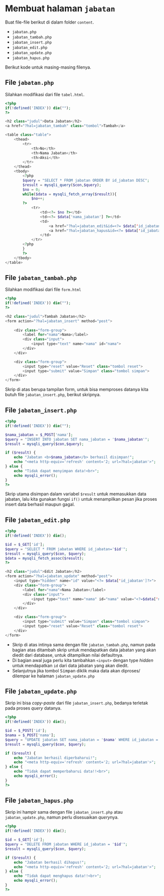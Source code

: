 # Membuat halaman `jabatan`

Buat file-file berikut di dalam folder `content`.

- `jabatan.php`
- `jabatan_tambah.php`
- `jabatan_insert.php`
- `jabatan_edit.php`
- `jabatan_update.php`
- `jabatan_hapus.php`

Berikut kode untuk masing-masing filenya.

## File `jabatan.php`

Silahkan modifikasi dari file `tabel.html`.

```php
<?php
if(!defined('INDEX')) die("");
?>

<h2 class="judul">Data Jabatan</h2>
<a href="?hal=jabatan_tambah" class="tombol">Tambah</a>

<table class="table">
    <thead>
        <tr>
            <th>No</th>
            <th>Nama Jabatan</th>
            <th>Aksi</th>
        </tr>
    </thead>
    <tbody>
        <?php
        $query = "SELECT * FROM jabatan ORDER BY id_jabatan DESC";
        $result = mysqli_query($con,$query);
        $no = 0;
        while($data = mysqli_fetch_array($result)){
            $no++;
        ?>
            <tr>
                <td><?= $no ?></td>
                <td><?= $data['nama_jabatan'] ?></td>
                <td>
                    <a href="?hal=jabatan_edit&id=<?= $data['id_jabatan'] ?>" class="tombol edit"> Edit</a>
                    <a href="?hal=jabatan_hapus&id=<?= $data['id_jabatan'] ?>" class="tombol hapus"> Hapus</a>
                </td>
            </tr>
        <?php    
        }
        ?>
    </tbody>
</table>
```

## File `jabatan_tambah.php`

Silahkan modifikasi dari file `form.html`

```php
<?php
if(!defined('INDEX')) die("");
?>

<h2 class="judul">Tambah Jabatan</h2>
<form action="?hal=jabatan_insert" method="post">
    
    <div class="form-group">
        <label for="nama">Nama</label>
        <div class="input">
            <input type="text" name="nama" id="nama">
        </div>
    </div>

    <div class="form-group">
        <input type="reset" value="Reset" class="tombol reset">
        <input type="submit" value="Simpan" class="tombol simpan">
    </div>
</form>
```

Skrip di atas berupa tampilan form, untuk bisa memproses datanya kita butuh file `jabatan_insert.php`, berikut skripnya.

## File `jabatan_insert.php`

```php
<?php
if(!defined('INDEX')) die("");

$nama_jabatan = $_POST['nama'];
$query = "INSERT INTO jabatan SET nama_jabatan = '$nama_jabatan'";
$result = mysqli_query($con,$query);

if ($result) {
    echo "Jabatan <b>$nama_jabatan</b> berhasil disimpan!";
    echo "<meta http-equiv='refresh' content='2; url=?hal=jabatan'>";
} else {
    echo "Tidak dapat menyimpan data!<br>";
    echo mysqli_error();
}
?>
```

Skrip utama disimpan dalam variabel `$result` untuk memasukkan data jabatan, lalu kita gunakan fungsi `if()` untuk menampilkan pesan jika proses insert data berhasil maupun gagal.

## File `jabatan_edit.php`

```php
<?php
if(!defined('INDEX')) die();

$id = $_GET['id'];
$query = "SELECT * FROM jabatan WHERE id_jabatan='$id'";
$result = mysqli_query($con, $query);
$data = mysqli_fetch_assoc($result);
?>

<h2 class="judul">Edit Jabatan</h2>
<form action="?hal=jabatan_update" method="post">
    <input type="hidden" name="id" value="<?= $data['id_jabatan']?>">
    <div class="form-group">
        <label for="nama">Nama Jabatan</label>
        <div class="input">
            <input type="text" name="nama" id="nama" value="<?=$data['nama_jabatan']?>">
        </div>
    </div>

    <div class="form-group">
        <input type="submit" value="Simpan" class="tombol simpan">
        <input type="reset" value="Reset" class="tombol reset">
    </div>
</form>
```

- Skrip di atas intinya sama dengan file `jabatan_tambah.php`, namun pada bagian atas ditambah skrip untuk mendapatkan data jabatan yang akan diedit dari database, untuk ditampilkan nilai defaultnya.
- Di bagian awal juga perlu kita tambahkan `<input>` dengan type *hidden* untuk mendapatkan `id` dari data jabatan yang akan diedit.
- Selanjutnya jika tombol <kbd>Simpan</kbd> diklik maka data akan diproses/ dilempar ke halaman `jabatan_update.php`

## File `jabatan_update.php`

Skrip ini bisa *copy-paste* dari file `jabatan_insert.php`, bedanya terletak pada proses *query* datanya.

```php
<?php
if(!defined('INDEX')) die();

$id = $_POST['id'];
$nama = $_POST['nama'];
$query = "UPDATE jabatan SET nama_jabatan = '$nama' WHERE id_jabatan = '$id'";
$result = mysqli_query($con, $query);

if ($result) {
    echo "Jabatan berhasil diperbaharui!";
    echo "<meta http-equiv='refresh' content='2; url=?hal=jabatan'>";
} else {
    echo "Tidak dapat memperbaharui data!!<br>";
    echo mysqli_error();
}
?>
```

## File `jabatan_hapus.php`

Skrip ini hampir sama dengan file `jabatan_insert.php` atau `jabatan_update.php`, namun perlu disesuaikan *query*nya.

```php
<?php
if(!defined('INDEX')) die();

$id = $_GET['id'];
$query = "DELETE FROM jabatan WHERE id_jabatan = '$id'";
$result = mysqli_query($con, $query);

if ($result) {
    echo "Jabatan berhasil dihapus!";
    echo "<meta http-equiv='refresh' content='2; url=?hal=jabatan'>";
} else {
    echo "Tidak dapat menghapus data!!<br>";
    echo mysqli_error();
}
?>
```
